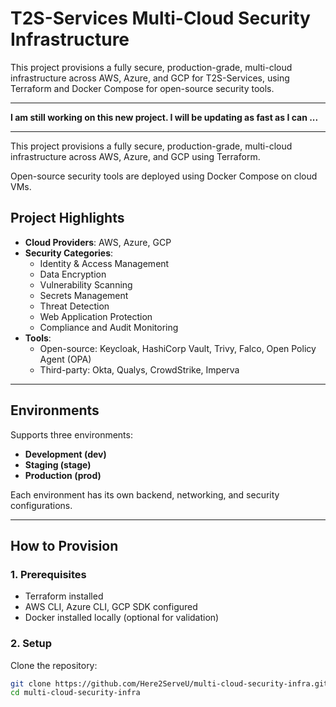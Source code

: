 # T2S-Services Multi-Cloud Security Infrastructure

This project provisions a fully secure, production-grade, multi-cloud infrastructure across AWS, Azure, and GCP for T2S-Services, using Terraform and Docker Compose for open-source security tools.

---

**I am still working on this new project. I will be updating as fast as I can ...**

---

This project provisions a fully secure, production-grade, multi-cloud infrastructure across AWS, Azure, and GCP using Terraform.  

Open-source security tools are deployed using Docker Compose on cloud VMs.

## Project Highlights
- **Cloud Providers**: AWS, Azure, GCP
- **Security Categories**:
  - Identity & Access Management
  - Data Encryption
  - Vulnerability Scanning
  - Secrets Management
  - Threat Detection
  - Web Application Protection
  - Compliance and Audit Monitoring
- **Tools**:
  - Open-source: Keycloak, HashiCorp Vault, Trivy, Falco, Open Policy Agent (OPA)
  - Third-party: Okta, Qualys, CrowdStrike, Imperva

---

## Environments
Supports three environments:
- **Development (dev)**
- **Staging (stage)**
- **Production (prod)**

Each environment has its own backend, networking, and security configurations.

---

## How to Provision

### 1. Prerequisites
- Terraform installed
- AWS CLI, Azure CLI, GCP SDK configured
- Docker installed locally (optional for validation)

### 2. Setup
Clone the repository:
```bash
git clone https://github.com/Here2ServeU/multi-cloud-security-infra.git
cd multi-cloud-security-infra
